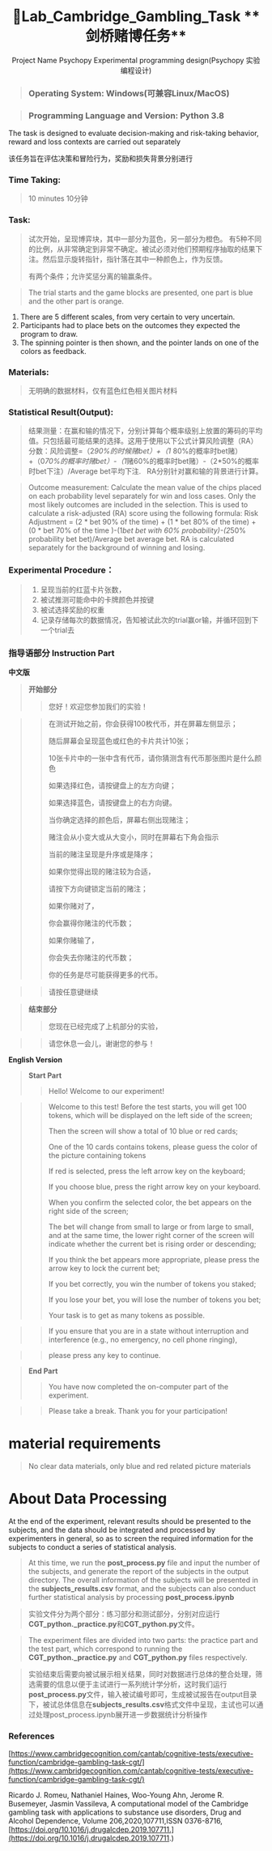 <div align="center">
<h1 align="center">🍭Lab_Cambridge_Gambling_Task **剑桥赌博任务** </h1>
Project Name Psychopy Experimental programming design(Psychopy 实验编程设计)
</div>

> ### Operating System: Windows(可兼容Linux/MacOS)

> ### Programming Language and Version: Python 3.8

The task is designed to evaluate decision-making and risk-taking behavior, reward and loss contexts are carried out separately

该任务旨在评估决策和冒险行为，奖励和损失背景分别进行

### Time Taking:

> 10 minutes 10分钟

### Task:

> 试次开始，呈现博弈块，其中一部分为蓝色，另一部分为橙色。
> 有5种不同的比例，从非常确定到非常不确定。被试必须对他们预期程序抽取的结果下注。然后显示旋转指针，指针落在其中一种颜色上，作为反馈。
>
> 有两个条件；允许奖惩分离的输赢条件。

> The trial starts and the game blocks are presented, one part is blue and the other part is orange.

1. There are 5 different scales, from very certain to very uncertain.
2. Participants had to place bets on the outcomes they expected the program to draw.
3. The spinning pointer is then shown, and the pointer lands on one of the colors as feedback.

### Materials:

> 无明确的数据材料，仅有蓝色红色相关图片材料

### Statistical Result(Output):

> 结果测量：在赢和输的情况下，分别计算每个概率级别上放置的筹码的平均值。只包括最可能结果的选择。这用于使用以下公式计算风险调整（RA）分数：风险调整=（2*90%的时候赌bet）+（1* 80%的概率时bet赌）+（0*70%的概率时赌bet）-（1*赌60%的概率时bet赌）-（2*50%的概率时bet下注）/Average bet平均下注.   RA分别针对赢和输的背景进行计算。

> Outcome measurement: Calculate the mean value of the chips placed on each probability level separately for win and loss cases. Only the most likely outcomes are included in the selection. This is used to calculate a risk-adjusted (RA) score using the following formula: Risk Adjustment = (2 * bet 90% of the time) + (1 * bet 80% of the time) + (0 * bet 70% of the time )-(1*bet bet with 60% probability)-(2*50% probability bet bet)/Average bet average bet. RA is calculated separately for the background of winning and losing.

### Experimental Procedure：

> 1. 呈现当前的红蓝卡片张数，
> 2. 被试推测可能命中的卡牌颜色并按键
> 3. 被试选择奖励的权重
> 4. 记录存储每次的数据情况，告知被试此次的trial赢or输，并循环回到下一个trial去

### **指导语部分 Instruction Part**

**中文版**

> **开始部分**
>
>> 您好！欢迎您参加我们的实验！
>>

>> 在测试开始之前，你会获得100枚代币，并在屏幕左侧显示；
>>
>> 随后屏幕会呈现蓝色或红色的卡片共计10张；
>>
>> 10张卡片中的一张中含有代币，请你猜测含有代币那张图片是什么颜色
>>
>> 如果选择红色，请按键盘上的左方向键；
>>
>> 如果选择蓝色，请按键盘上的右方向键。
>>
>> 当你确定选择的颜色后，屏幕右侧出现赌注；
>>
>> 赌注会从小变大或从大变小，同时在屏幕右下角会指示
>>
>> 当前的赌注呈现是升序或是降序；
>>
>> 如果你觉得出现的赌注较为合适，
>>
>> 请按下方向键锁定当前的赌注；
>>
>> 如果你赌对了，
>>
>> 你会赢得你赌注的代币数；
>>
>> 如果你赌输了，
>>
>> 你会失去你赌注的代币数；
>>
>> 你的任务是尽可能获得更多的代币。
>>

>> 请按任意键继续
>>

> **结束部分**
>
>> 您现在已经完成了上机部分的实验，
>>

>> 请您休息一会儿，谢谢您的参与！
>>

**English Version**

> **Start Part**
>
>> Hello! Welcome to our experiment!
>>

>> Welcome to this test!
>> Before the test starts, you will get 100 tokens, which will be displayed on the left side of the screen;
>>
>> Then the screen will show a total of 10 blue or red cards;
>>
>> One of the 10 cards contains tokens, please guess the color of the picture containing tokens
>>
>> If red is selected, press the left arrow key on the keyboard;
>>
>> If you choose blue, press the right arrow key on your keyboard.
>>
>> When you confirm the selected color, the bet appears on the right side of the screen;
>>
>> The bet will change from small to large or from large to small, and at the same time, the lower right corner of the screen will indicate whether the current bet is rising order or descending;
>>
>> If you think the bet appears more appropriate, please press the arrow key to lock the current bet;
>>
>> If you bet correctly, you win the number of tokens you staked;
>>
>> If you lose your bet, you will lose the number of tokens you bet;
>>
>> Your task is to get as many tokens as possible.
>>

>> If you ensure that you are in a state without interruption and interference (e.g., no emergency, no cell phone ringing),
>>

>> please press any key to continue.
>>

> **End Part**
>
>> You have now completed the on-computer part of the experiment.
>>

>> Please take a break. Thank you for your participation!
>>

# material requirements

> No clear data materials, only blue and red related picture materials

# About Data Processing

At the end of the experiment, relevant results should be presented to the subjects, and the data should be integrated and processed by experimenters in general, so as to screen the required information for the subjects to conduct a series of statistical analysis.

> At this time, we run the **post_process.py** file and input the number of the subjects, and generate the report of the subjects in the output directory. The overall information of the subjects will be presented in the **subjects_results.csv** format, and the subjects can also conduct further statistical analysis by processing **post_process.ipynb**

> 实验文件分为两个部分：练习部分和测试部分，分别对应运行**CGT_python._practice.py**和**CGT_python.py**文件。

> The experiment files are divided into two parts: the practice part and the test part, which correspond to running the **CGT_python._practice.py** and **CGT_python.py** files respectively.

> 实验结束后需要向被试展示相关结果，同时对数据进行总体的整合处理，筛选需要的信息以便于主试进行一系列统计学分析，这时我们运行**post_process.py**文件，输入被试编号即可，生成被试报告在output目录下，被试总体信息在**subjects_results.csv**格式文件中呈现，主试也可以通过处理post_process.ipynb展开进一步数据统计分析操作

### References

[https://www.cambridgecognition.com/cantab/cognitive-tests/executive-function/cambridge-gambling-task-cgt/](https://www.cambridgecognition.com/cantab/cognitive-tests/executive-function/cambridge-gambling-task-cgt/)

Ricardo J. Romeu, Nathaniel Haines, Woo-Young Ahn, Jerome R. Busemeyer, Jasmin Vassileva,
A computational model of the Cambridge gambling task with applications to substance use disorders,
Drug and Alcohol Dependence,
Volume 206,2020,107711,ISSN 0376-8716,
[https://doi.org/10.1016/j.drugalcdep.2019.107711.](https://doi.org/10.1016/j.drugalcdep.2019.107711.)
